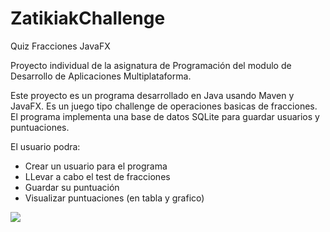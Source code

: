 # ZatikiakChallenge
Quiz Fracciones JavaFX

Proyecto individual de la asignatura de Programación del modulo de Desarrollo de Aplicaciones Multiplataforma.

Este proyecto es un programa desarrollado en Java usando Maven y JavaFX. Es un juego tipo challenge de operaciones basicas de fracciones. El programa implementa una base de datos SQLite para guardar usuarios y puntuaciones.

El usuario podra:
- Crear un usuario para el programa
- LLevar a cabo el test de fracciones
- Guardar su puntuación
- Visualizar puntuaciones (en tabla y grafico)

<img src="/Media/login.jpg" width=%40><img/>
